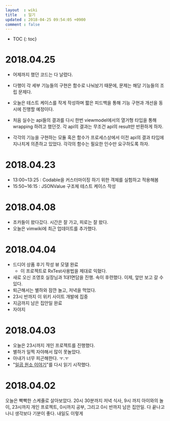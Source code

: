 ```yaml
---
layout  : wiki
title   : 일기
updated : 2018-04-25 09:54:05 +0900
comment : false
---
```

* TOC
{: toc}

# 2018.04.25
- 어제까지 했던 코드는 다 날렸다.
- 다행이 각 세부 기능들의 구현은 함수로 나눠놨기 때문에, 문제는 해당 기능들의 조립 문제다.
- 오늘은 테스트 케이스를 작게 작성하며 짧은 피드백을 통해 기능 구현과 개선을 동시에 진행할 예정이다.

- 처음 실수는 api들의 결과를 다시 한번 viewmodel에서의 열거형 타입을 통해 wrapping  하려고 했던것. 각 api의 결과는 무조건 api의 result만 반환하게 하자.
- 각각의 기능을 구현하는 모듈 혹은 함수가 프로세스상에서 이전 api의 결과 타입에 지나치게 의존하고 있었다. 각각의 함수는 필요한 인수만 요구하도록 하자.

# 2018.04.23
- 13:00~13:25 : Codable을 커스터마이징 하기 위한 객체를 실험하고 적용해봄
- 15:50~16:15 : JSONValue 구조체 테스트 케이스 작성

# 2018.04.08
- 조카들이 왔다갔다. 시간은 잘 가고, 피로는 잘 왔다.
- 오늘은 vimwiki에 최근 업데이트를 추가했다.

# 2018.04.04
- 드디어 상품 후기 작성 뷰 모델 완료
    - 이 프로젝트로 RxTest사용법을 제대로 익혔다.
- 새로 오신 조영호 실장님과 1대1면담을 진행. 속이 후련했다. 이제, 앞만 보고 갈 수 있다.
- 퇴근해서는 별하와 잠깐 놀고, 저녁을 먹었다.
- 23시 반까지 이 위키 사이트 개발에 집중
- 지금까지 남은 집안일 완료
- 자야지

# 2018.04.03
- 오늘은 23시까지 개인 프로젝트를 진행했다.
- 별하가 일찍 자야해서 많이 못놀았다. 
- 아내가 너무 피곤해한다. ㅜ.ㅜ
- "[일곱 원소 이야기](http://www.yes24.com/24/goods/58512549)"를 다시 읽기 시작했다.

# 2018.04.02
오늘은 빡빡한 스케쥴로 살아보았다. 20시 30분까지 저녁 식사, 9시 까지 아이와의 놀이, 23시까지 개인 프로젝트, 0시까지 공부, 그리고 0시 반까지 남은 집안일. 다 끝나고 나니 생각보다 기분이 좋다. 내일도 이렇게
